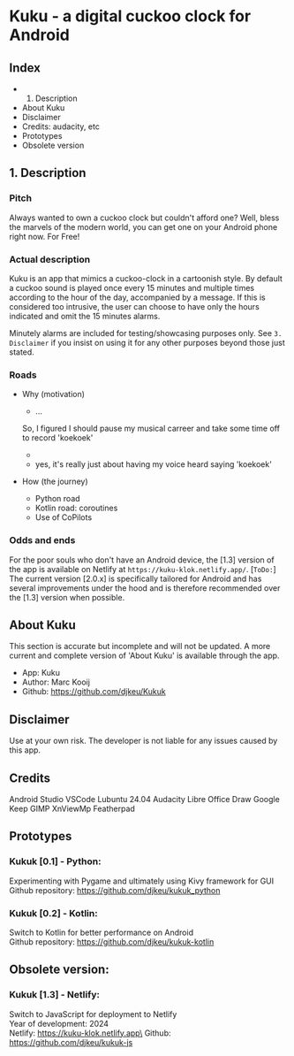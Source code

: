 # Kuku - a digital cuckoo clock for Android

## Index
- 1. Description
- About Kuku
- Disclaimer
- Credits: audacity, etc
- Prototypes
- Obsolete version



## 1. Description
### Pitch
Always wanted to own a cuckoo clock but couldn't afford one?
Well, bless the marvels of the modern world, you can get one on your Android phone right now. For Free!

### Actual description
Kuku is an app that mimics a cuckoo-clock in a cartoonish style. By default a cuckoo sound is played once every 15 minutes and multiple times according to the hour of the day, accompanied by a message. If this is considered too intrusive, the user can choose to have only the hours indicated and omit the 15 minutes alarms.

Minutely alarms are included for testing/showcasing purposes only. See `3. Disclaimer` if you insist on using it for any other purposes beyond those just stated.


### Roads
- Why (motivation)
    - ...

    So, I figured I should pause my musical carreer and take some time off to record 'koekoek'

    - 
    - yes, it's really just about having my voice heard saying 'koekoek'
- How (the journey)
    - Python road
    - Kotlin road: coroutines
    - Use of CoPilots


### Odds and ends
For the poor souls who don't have an Android device, the [1.3] version of the app is available on Netlify at `https://kuku-klok.netlify.app/`. [`ToDo:`] The current version [2.0.x] is specifically tailored for Android and has several improvements under the hood and is therefore recommended over the [1.3] version when possible.


## About Kuku
This section is accurate but incomplete and will not be updated. A more current and complete version of 'About Kuku' is available through the app.
- App: Kuku
- Author: Marc Kooij
- Github: https://github.com/djkeu/Kukuk


## Disclaimer
Use at your own risk. The developer is not liable for any issues caused by this app.


## Credits
Android Studio
VSCode
Lubuntu 24.04
Audacity
Libre Office Draw
Google Keep
GIMP
XnViewMp
Featherpad


## Prototypes
### Kukuk [0.1] - Python:
Experimenting with Pygame and ultimately using Kivy framework for GUI\
Github repository: https://github.com/djkeu/kukuk_python

### Kukuk [0.2] - Kotlin:
Switch to Kotlin for better performance on Android\
Github repository: https://github.com/djkeu/kukuk-kotlin


## Obsolete version:
### Kukuk [1.3] - Netlify:
Switch to JavaScript for deployment to Netlify\
Year of development: 2024\
Netlify: https://kuku-klok.netlify.app\
Github: https://github.com/djkeu/kukuk-js
